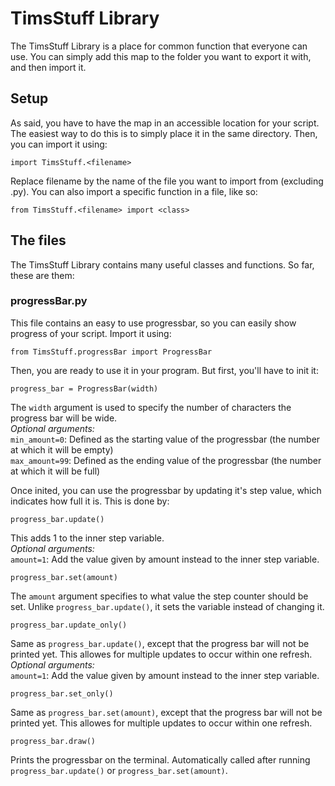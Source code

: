 # TimsStuff Library
The TimsStuff Library is a place for common function that everyone can use. You
can simply add this map to the folder you want to export it with, and then import it.

## Setup
As said, you have to have the map in an accessible location for your script. The easiest way to do this is to simply place it in the same directory. Then, you can import it using:
```
import TimsStuff.<filename>
```
Replace filename by the name of the file you want to import from (excluding .py). You can also import a specific function in a file, like so:
```
from TimsStuff.<filename> import <class>
```

## The files
The TimsStuff Library contains many useful classes and functions. So far, these are them:

### progressBar.py
This file contains an easy to use progressbar, so you can easily show progress of your script. Import it using:
```
from TimsStuff.progressBar import ProgressBar
```
Then, you are ready to use it in your program. But first, you'll have to init it:
```
progress_bar = ProgressBar(width)
```
The `width` argument is used to specify the number of characters the progress bar will be wide.  
*Optional arguments:*  
`min_amount=0`: Defined as the starting value of the progressbar (the number at which it will be empty)  
`max_amount=99`: Defined as the ending value of the progressbar (the number at which it will be full)

Once inited, you can use the progressbar by updating it's step value, which indicates how full it is. This is done by:
```
progress_bar.update()
```
This adds 1 to the inner step variable.  
*Optional arguments:*  
`amount=1`: Add the value given by amount instead to the inner step variable.
```
progress_bar.set(amount)
```
The `amount` argument specifies to what value the step counter should be set. Unlike `progress_bar.update()`, it sets the variable instead of changing it.
```
progress_bar.update_only()
```
Same as `progress_bar.update()`, except that the progress bar will not be printed yet. This allowes for multiple updates to occur within one refresh.  
*Optional arguments:*  
`amount=1`: Add the value given by amount instead to the inner step variable.
```
progress_bar.set_only()
```
Same as `progress_bar.set(amount)`, except that the progress bar will not be printed yet. This allowes for multiple updates to occur within one refresh.
```
progress_bar.draw()
```
Prints the progressbar on the terminal. Automatically called after running `progress_bar.update()` or `progress_bar.set(amount)`.
